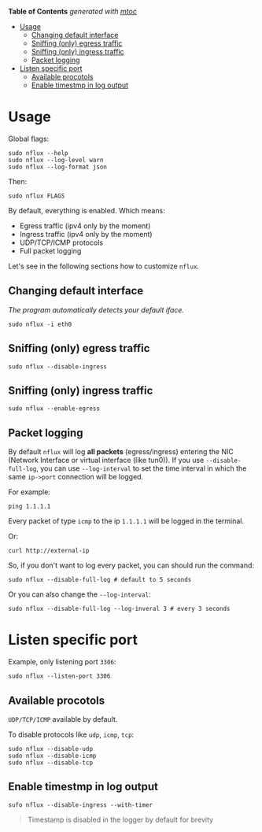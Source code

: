 <!-- START OF TOC !DO NOT EDIT THIS CONTENT MANUALLY-->
**Table of Contents**  *generated with [mtoc](https://github.com/containerscrew/mtoc)*
- [Usage](#usage)
  - [Changing default interface](#changing-default-interface)
  - [Sniffing (only) egress traffic](#sniffing-only-egress-traffic)
  - [Sniffing (only) ingress traffic](#sniffing-only-ingress-traffic)
  - [Packet logging](#packet-logging)
- [Listen specific port](#listen-specific-port)
  - [Available procotols](#available-procotols)
  - [Enable timestmp in log output](#enable-timestmp-in-log-output)
<!-- END OF TOC -->
# Usage

Global flags:

```shell
sudo nflux --help
sudo nflux --log-level warn
sudo nflux --log-format json
```

Then:

```shell
sudo nflux FLAGS
```

By default, everything is enabled. Which means:

- Egress traffic (ipv4 only by the moment)
- Ingress traffic (ipv4 only by the moment)
- UDP/TCP/ICMP protocols
- Full packet logging

Let's see in the following sections how to customize `nflux`.

## Changing default interface

_The program automatically detects your default iface._

```shell
sudo nflux -i eth0
```

## Sniffing (only) egress traffic

```shell
sudo nflux --disable-ingress
```

## Sniffing (only) ingress traffic

```shell
sudo nflux --enable-egress
```

## Packet logging

By default `nflux` will log **all packets** (egress/ingress) entering the NIC (Network Interface or virtual interface (like tun0)). If you use `--disable-full-log`, you can use `--log-interval` to set the time interval in which the same `ip->port` connection will be logged.

For example:

```shell
ping 1.1.1.1
```

Every packet of type `icmp` to the ip `1.1.1.1` will be logged in the terminal.

Or:

```shell
curl http://external-ip
```

So, if you don't want to log every packet, you can should run the command:

```shell
sudo nflux --disable-full-log # default to 5 seconds
```

Or you can also change the `--log-interval`:

```shell
sudo nflux --disable-full-log --log-inveral 3 # every 3 seconds
```
# Listen specific port

Example, only listening port `3306`:

```shell
sudo nflux --listen-port 3306
```

## Available procotols

`UDP/TCP/ICMP` available by default.

To disable protocols like `udp`, `icmp`, `tcp`:

```shell
sudo nflux --disable-udp
sudo nflux --disable-icmp
sudo nflux --disable-tcp
```

## Enable timestmp in log output

```shell
sufo nflux --disable-ingress --with-timer
```

> Timestamp is disabled in the logger by default for brevity
